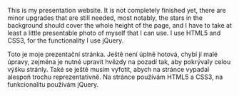 This is my presentation website. It is not completely finished yet, there are minor upgrades that are still needed, most notably, the stars in the background should cover the whole height of the page, and I have to take at least a little presentable photo of myself that I can use. I use HTML5 and CSS3, for the functionality I use jQuery.

Toto je moje prezentační stránka. Ještě není úplně hotová, chybí jí malé úpravy, zejména je nutné upravit hvězdy na pozadí tak, aby pokrývaly celou výšku stránly. Také se ještě musím vyfotit, abych na stránce vypadal alespoň trochu reprezentativně. Na stránce používám HTML5 a CSS3, na funkcionalitu používám jQuery.

